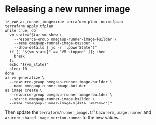 # Releasing a new runner image

```shell
TF_VAR_az_runner_image=true terraform plan -out=tfplan
terraform apply tfplan
while true; do
  vm_state="$(az vm show \
    --resource-group omegaup-runner-image-builder \
    --name omegaup-runner-image-builder \
    --show-details | jq -r '.powerState')"
  if [[ "${vm_state}" == "VM stopped" ]]; then
    break
  fi
  echo "${vm_state}"
  sleep 10
done
az vm generalize \
  --resource-group omegaup-runner-image-builder \
  --name omegaup-runner-image-builder
az image create \
  --resource-group omegaup-runner-image-builder \
  --source omegaup-runner-image-builder \
  --name "omegaup-runner-image-$(date '+%Y%m%d')"
```

Then update the `terraform/runner_image.tf`'s `azurerm_image.runner` and
`azurerm_shared_image_version.runner` to the new values.
